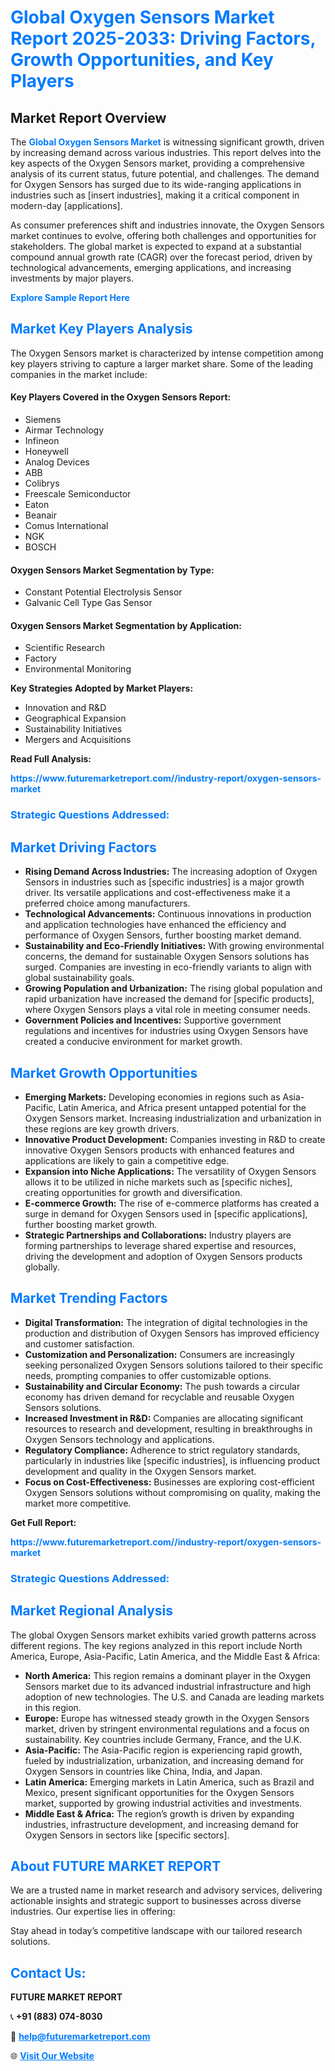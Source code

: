 <h1 style="color: #007BFF;">Global Oxygen Sensors Market Report 2025-2033: Driving Factors, Growth Opportunities, and Key Players</h1>

<section id="overview">
<h2>Market Report Overview</h2>
<p>The <a href="https://www.futuremarketreport.com//industry-report/oxygen-sensors-market" style="color: #007BFF; text-decoration: none;"><strong>Global Oxygen Sensors Market</strong></a> is witnessing significant growth, driven by increasing demand across various industries. This report delves into the key aspects of the Oxygen Sensors market, providing a comprehensive analysis of its current status, future potential, and challenges. The demand for Oxygen Sensors has surged due to its wide-ranging applications in industries such as [insert industries], making it a critical component in modern-day [applications].</p>
<p>As consumer preferences shift and industries innovate, the Oxygen Sensors market continues to evolve, offering both challenges and opportunities for stakeholders. The global market is expected to expand at a substantial compound annual growth rate (CAGR) over the forecast period, driven by technological advancements, emerging applications, and increasing investments by major players.</p>
</section>

<section id="overview">
<p><a href="https://www.futuremarketreport.com//request-sample/reportId=82207" style="color: #007BFF; text-decoration: none;"><strong>Explore Sample Report Here</strong></a></p>
</section>

<section id="key-players">
<h2 style="color: #007BFF;">Market Key Players Analysis</h2>
<p>The Oxygen Sensors market is characterized by intense competition among key players striving to capture a larger market share. Some of the leading companies in the market include:</p>
<h4>Key Players Covered in the Oxygen Sensors Report:</h4>
<ul><li>Siemens</li><li>Airmar Technology</li><li>Infineon</li><li>Honeywell</li><li>Analog Devices</li><li>ABB</li><li>Colibrys</li><li>Freescale Semiconductor</li><li>Eaton</li><li>Beanair</li><li>Comus International</li><li>NGK</li><li>BOSCH</li></ul>
<h4>Oxygen Sensors Market Segmentation by Type:</h4>
<ul><li>Constant Potential Electrolysis Sensor</li><li>Galvanic Cell Type Gas Sensor</li></ul>

<h4>Oxygen Sensors Market Segmentation by Application:</h4>
<ul><li>Scientific Research</li><li>Factory</li><li>Environmental Monitoring</li></ul>
<p><strong>Key Strategies Adopted by Market Players:</strong></p>
<ul>
<li>Innovation and R&D</li>
<li>Geographical Expansion</li>
<li>Sustainability Initiatives</li>
<li>Mergers and Acquisitions</li>
</ul>
</section>

<section>
<p><strong>Read Full Analysis: </strong></p><a href="https://www.futuremarketreport.com//industry-report/oxygen-sensors-market" style="color: #007BFF; text-decoration: none;"><strong>https://www.futuremarketreport.com//industry-report/oxygen-sensors-market</strong></a>
<h3 style="color: #007BFF;">Strategic Questions Addressed:</h3>
</section>

<section id="driving-factors">
<h2 style="color: #007BFF;">Market Driving Factors</h2>
<ul>
<li><strong>Rising Demand Across Industries:</strong> The increasing adoption of Oxygen Sensors in industries such as [specific industries] is a major growth driver. Its versatile applications and cost-effectiveness make it a preferred choice among manufacturers.</li>
<li><strong>Technological Advancements:</strong> Continuous innovations in production and application technologies have enhanced the efficiency and performance of Oxygen Sensors, further boosting market demand.</li>
<li><strong>Sustainability and Eco-Friendly Initiatives:</strong> With growing environmental concerns, the demand for sustainable Oxygen Sensors solutions has surged. Companies are investing in eco-friendly variants to align with global sustainability goals.</li>
<li><strong>Growing Population and Urbanization:</strong> The rising global population and rapid urbanization have increased the demand for [specific products], where Oxygen Sensors plays a vital role in meeting consumer needs.</li>
<li><strong>Government Policies and Incentives:</strong> Supportive government regulations and incentives for industries using Oxygen Sensors have created a conducive environment for market growth.</li>
</ul>
</section>

<section id="growth-opportunities">
<h2 style="color: #007BFF;">Market Growth Opportunities</h2>
<ul>
<li><strong>Emerging Markets:</strong> Developing economies in regions such as Asia-Pacific, Latin America, and Africa present untapped potential for the Oxygen Sensors market. Increasing industrialization and urbanization in these regions are key growth drivers.</li>
<li><strong>Innovative Product Development:</strong> Companies investing in R&D to create innovative Oxygen Sensors products with enhanced features and applications are likely to gain a competitive edge.</li>
<li><strong>Expansion into Niche Applications:</strong> The versatility of Oxygen Sensors allows it to be utilized in niche markets such as [specific niches], creating opportunities for growth and diversification.</li>
<li><strong>E-commerce Growth:</strong> The rise of e-commerce platforms has created a surge in demand for Oxygen Sensors used in [specific applications], further boosting market growth.</li>
<li><strong>Strategic Partnerships and Collaborations:</strong> Industry players are forming partnerships to leverage shared expertise and resources, driving the development and adoption of Oxygen Sensors products globally.</li>
</ul>
</section>

<section id="trending-factors">
<h2 style="color: #007BFF;">Market Trending Factors</h2>
<ul>
<li><strong>Digital Transformation:</strong> The integration of digital technologies in the production and distribution of Oxygen Sensors has improved efficiency and customer satisfaction.</li>
<li><strong>Customization and Personalization:</strong> Consumers are increasingly seeking personalized Oxygen Sensors solutions tailored to their specific needs, prompting companies to offer customizable options.</li>
<li><strong>Sustainability and Circular Economy:</strong> The push towards a circular economy has driven demand for recyclable and reusable Oxygen Sensors solutions.</li>
<li><strong>Increased Investment in R&D:</strong> Companies are allocating significant resources to research and development, resulting in breakthroughs in Oxygen Sensors technology and applications.</li>
<li><strong>Regulatory Compliance:</strong> Adherence to strict regulatory standards, particularly in industries like [specific industries], is influencing product development and quality in the Oxygen Sensors market.</li>
<li><strong>Focus on Cost-Effectiveness:</strong> Businesses are exploring cost-efficient Oxygen Sensors solutions without compromising on quality, making the market more competitive.</li>
</ul>
</section>

<section>
<p><strong>Get Full Report: </strong></p><a href="https://www.futuremarketreport.com//industry-report/oxygen-sensors-market" style="color: #007BFF; text-decoration: none;"><strong>https://www.futuremarketreport.com//industry-report/oxygen-sensors-market</strong></a>
<h3 style="color: #007BFF;">Strategic Questions Addressed:</h3>
</section>


<section id="regional-analysis">
<h2 style="color: #007BFF;">Market Regional Analysis</h2>
<p>The global Oxygen Sensors market exhibits varied growth patterns across different regions. The key regions analyzed in this report include North America, Europe, Asia-Pacific, Latin America, and the Middle East & Africa:</p>
<ul>
<li><strong>North America:</strong> This region remains a dominant player in the Oxygen Sensors market due to its advanced industrial infrastructure and high adoption of new technologies. The U.S. and Canada are leading markets in this region.</li>
<li><strong>Europe:</strong> Europe has witnessed steady growth in the Oxygen Sensors market, driven by stringent environmental regulations and a focus on sustainability. Key countries include Germany, France, and the U.K.</li>
<li><strong>Asia-Pacific:</strong> The Asia-Pacific region is experiencing rapid growth, fueled by industrialization, urbanization, and increasing demand for Oxygen Sensors in countries like China, India, and Japan.</li>
<li><strong>Latin America:</strong> Emerging markets in Latin America, such as Brazil and Mexico, present significant opportunities for the Oxygen Sensors market, supported by growing industrial activities and investments.</li>
<li><strong>Middle East & Africa:</strong> The region’s growth is driven by expanding industries, infrastructure development, and increasing demand for Oxygen Sensors in sectors like [specific sectors].</li>
</ul>
</section>

<footer>
<h2 style="color: #007BFF;">About FUTURE MARKET REPORT</h2>
<p>We are a trusted name in market research and advisory services, delivering actionable insights and strategic support to businesses across diverse industries. Our expertise lies in offering:</p>

<p>Stay ahead in today’s competitive landscape with our tailored research solutions.</p>

<h2 style="color: #007BFF;">Contact Us:</h2>
<p><strong>FUTURE MARKET REPORT</strong></p>
<p>📞 <strong>+91 (883) 074-8030</strong></p>
<p>📧 <strong><a href="mailto:help@futuremarketreport.com" style="color: #007BFF;">help@futuremarketreport.com</a></strong></p>
<p>🌐 <strong><a href="https://www.futuremarketreport.com/" style="color: #007BFF;">Visit Our Website</a></strong></p>
</footer>